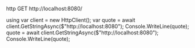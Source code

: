 http GET http://localhost:8080/

using var client = new HttpClient();
var quote = await client.GetStringAsync($"http://localhost:8080");
Console.WriteLine(quote);
quote = await client.GetStringAsync($"http://localhost:8080");
Console.WriteLine(quote);